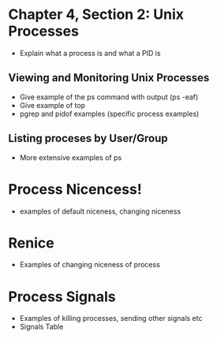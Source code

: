 # Chapter 4, Section 2: Unix Processes

- Explain what a process is and what a PID is

## Viewing and Monitoring Unix Processes

- Give example of the ps command with output (ps -eaf)
- Give example of top
- pgrep and pidof examples (specific process examples)

## Listing proceses by User/Group

- More extensive examples of ps

# Process Nicencess!

- examples of default niceness, changing niceness

# Renice

- Examples of changing niceness of process

# Process Signals

- Examples of killing processes, sending other signals etc
- Signals Table
